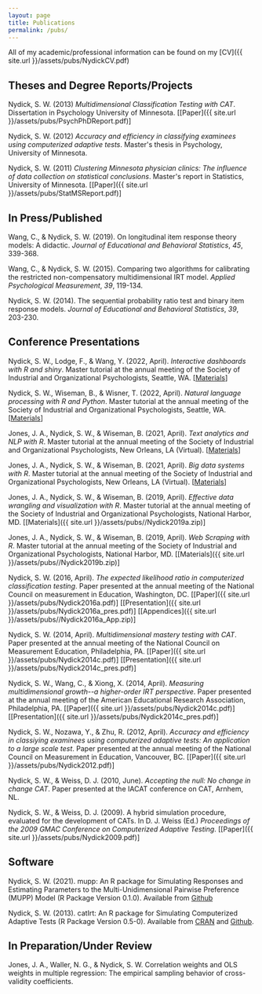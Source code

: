 ```yaml
---
layout: page
title: Publications
permalink: /pubs/
---
```


All of my academic/professional information can be found on my
[CV]({{ site.url }}/assets/pubs/NydickCV.pdf)

## Theses and Degree Reports/Projects

Nydick, S. W. (2013) *Multidimensional Classification Testing with CAT*.
Dissertation in Psychology University of Minnesota.
&#91;[Paper]({{ site.url }}/assets/pubs/PsychPhDReport.pdf)&#93;

Nydick, S. W. (2012) *Accuracy and efficiency in classifying examinees using
computerized adaptive tests*. Master's thesis in Psychology, University of
Minnesota.

Nydick, S. W. (2011) *Clustering Minnesota physician clinics: The influence of
data collection on statistical conclusions*. Master's report in Statistics,
University of Minnesota.
&#91;[Paper]({{ site.url }}/assets/pubs/StatMSReport.pdf)&#93;

## In Press/Published

Wang, C., & Nydick, S. W. (2019). On longitudinal item response theory models: A
didactic. *Journal of Educational and Behavioral Statistics*, *45*, 339-368.

Wang, C., & Nydick, S. W. (2015). Comparing two algorithms for calibrating
the restricted non-compensatory multidimensional IRT model.
*Applied Psychological Measurement*, *39*, 119-134.

Nydick, S. W. (2014). The sequential probability ratio test and binary item
response models. *Journal of Educational and Behavioral Statistics*, *39*, 
203-230.

## Conference Presentations

Nydick, S. W., Lodge, F., & Wang, Y. (2022, April). *Interactive dashboards with
R and shiny*. Master tutorial at the annual meeting of the Society of Industrial
and Organizational Psychologists, Seattle, WA.
&#91;[Materials](https://github.com/swnydick/siop-2022-interactive-shiny)&#93;

Nydick, S. W., Wiseman, B., & Wisner, T. (2022, April). *Natural language
processing with R and Python*. Master tutorial at the annual meeting of the
Society of Industrial and Organizational Psychologists, Seattle, WA.
&#91;[Materials](https://github.com/swnydick/siop-2022-nlp-r-python)&#93;

Jones, J. A., Nydick, S. W., & Wiseman, B. (2021, April). *Text analytics and NLP
with R*. Master tutorial at the annual meeting of the Society of Industrial and
Organizational Psychologists, New Orleans, LA (Virtual).
&#91;[Materials](https://github.com/swnydick/siop-2020-text-mining-and-nlp)&#93;
        
Jones, J. A., Nydick, S. W., & Wiseman, B. (2021, April). *Big data systems with R*.
Master tutorial at the annual meeting of the Society of Industrial and Organizational
Psychologists, New Orleans, LA (Virtual).
&#91;[Materials](https://github.com/swnydick/siop-2020-big-data-systems)&#93;

Jones, J. A., Nydick, S. W., & Wiseman, B. (2019, April). *Effective data wrangling
and visualization with R*. Master tutorial at the annual meeting of the Society of
Industrial and Organizational Psychologists, National Harbor, MD.
&#91;[Materials]({{ site.url }}/assets/pubs//Nydick2019a.zip)&#93;

Jones, J. A., Nydick, S. W., & Wiseman, B. (2019, April).  *Web Scraping with R*.
Master tutorial at the annual meeting of the Society of Industrial and Organizational
Psychologists, National Harbor, MD.
&#91;[Materials]({{ site.url }}/assets/pubs//Nydick2019b.zip)&#93;

Nydick, S. W. (2016, April). *The expected likelihood ratio in computerized
classification testing*. Paper presented at the annual meeting of the National
Council on measurement in Education, Washington, DC.
&#91;[Paper]({{ site.url }}/assets/pubs/Nydick2016a.pdf)&#93;
&#91;[Presentation]({{ site.url }}/assets/pubs/Nydick2016a_pres.pdf)&#93;
&#91;[Appendices]({{ site.url }}/assets/pubs//Nydick2016a_App.zip)&#93;

Nydick, S. W. (2014, April). *Multidimensional mastery testing with CAT*.
Paper presented at the annual meeting of the National Council on Measurement
Education, Philadelphia, PA.
&#91;[Paper]({{ site.url }}/assets/pubs/Nydick2014c.pdf)&#93;
&#91;[Presentation]({{ site.url }}/assets/pubs/Nydick2014c_pres.pdf)&#93;

Nydick, S. W., Wang, C., & Xiong, X. (2014, April). *Measuring multidimensional
growth--a higher-order IRT perspective*. Paper presented at the annual meeting of
the American Educational Research Association, Philadelphia, PA.
&#91;[Paper]({{ site.url }}/assets/pubs/Nydick2014c.pdf)&#93;
&#91;[Presentation]({{ site.url }}/assets/pubs/Nydick2014c_pres.pdf)&#93;

Nydick, S. W., Nozawa, Y., & Zhu, R. (2012, April). *Accuracy and efficiency
in classiying examinees using computerized adaptive tests: An application to a
large scale test*. Paper presented at the annual meeting of the National Council
on Measurement in Education, Vancouver, BC.
&#91;[Paper]({{ site.url }}/assets/pubs/Nydick2012.pdf)&#93;

Nydick, S. W., & Weiss, D. J. (2010, June). *Accepting the null: No change in
change CAT*. Paper presented at the IACAT conference on CAT, Arnhem, NL.

Nydick, S. W., & Weiss, D. J. (2009). A hybrid simulation procedure, evaluated
for the development of CATs. In D. J. Weiss (Ed.) *Proceedings of the 2009
GMAC Conference on Computerized Adaptive Testing*.
&#91;[Paper]({{ site.url }}/assets/pubs/Nydick2009.pdf)&#93;

## Software
        
Nydick, S. W. (2021). mupp: An R package for Simulating Responses and Estimating
Parameters to the Multi-Unidimensional Pairwise Preference (MUPP) Model
(R Package Version 0.1.0). Available from
[Github](https://github.com/swnydick/mupp)

Nydick, S. W. (2013). catIrt: An R package for Simulating Computerized Adaptive
Tests (R Package Version 0.5-0). Available from
[CRAN](http://CRAN.R-project.org/package=catIrt) and
[Github](https://github.com/swnydick/catIrt).

## In Preparation/Under Review

Jones, J. A., Waller, N. G., & Nydick, S. W. Correlation weights and OLS weights
in multiple regression: The empirical sampling behavior of cross-validity
coefficients.

